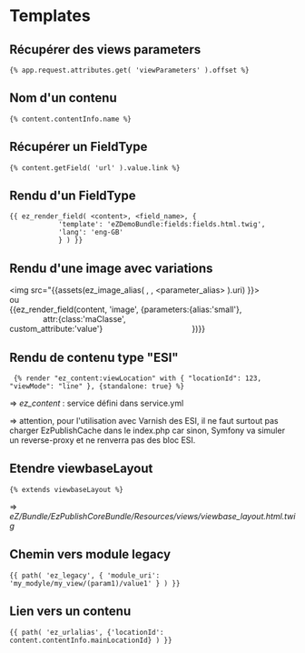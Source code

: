 Templates
=========


Récupérer des views parameters
------------------------------
    {% app.request.attributes.get( 'viewParameters' ).offset %}

Nom d'un contenu
----------------
    {% content.contentInfo.name %}

Récupérer un FieldType
----------------------
    {% content.getField( 'url' ).value.link %}
    
Rendu d'un FieldType
--------------------

    {{ ez_render_field( <content>, <field_name>, { 
                'template': 'eZDemoBundle:fields:fields.html.twig',
                'lang': 'eng-GB' 
                } ) }}

Rendu d'une image avec variations
---------------------------------
   <img src="{{assets(ez_image_alias( <field>, <versionInfo>, <parameter_alias> ).uri) }}>      
 ou   
   {{ez_render_field(content, 'image', {parameters:{alias:'small'},                                        attr:{class:'maClasse',                                              custom_attribute:'value'}                                        })}}

Rendu de contenu type "ESI"
---------------------------

     {% render "ez_content:viewLocation" with { "locationId": 123, "viewMode": "line" }, {standalone: true} %}

=> *ez_content* : service défini dans service.yml

=> attention, pour l'utilisation avec Varnish des ESI, il ne faut surtout pas charger EzPublishCache dans le index.php car sinon, Symfony va simuler un reverse-proxy et ne renverra pas des bloc ESI. 

Etendre viewbaseLayout
----------------------

    {% extends viewbaseLayout %}

=> *eZ/Bundle/EzPublishCoreBundle/Resources/views/viewbase_layout.html.twig*

Chemin vers module legacy
-------------------------

    {{ path( 'ez_legacy', { 'module_uri': 'my_modyle/my_view/(param1)/value1' } ) }}


Lien vers un contenu
--------------------
    {{ path( 'ez_urlalias', {'locationId': content.contentInfo.mainLocationId} ) }}


